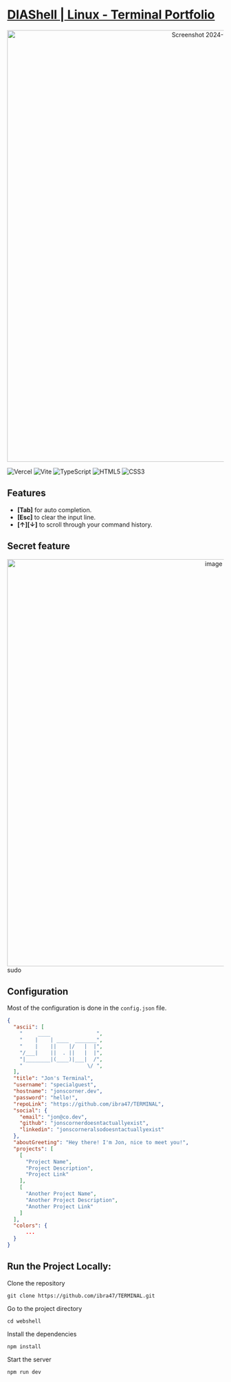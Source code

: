 # [DIAShell | Linux - Terminal Portfolio](http://diashell.vercel.app)

<div align="center">
 <img width="1002" alt="Screenshot 2024-11-19 at 12 07 55 PM" src="https://github.com/user-attachments/assets/bfe7853c-4e3b-42b6-bce8-6655c6ae30ca">
</div>



![Vercel](https://img.shields.io/badge/vercel-%23000000.svg?style=for-the-badge&logo=vercel&logoColor=white)
![Vite](https://img.shields.io/badge/vite-%23646CFF.svg?style=for-the-badge&logo=vite&logoColor=white)
![TypeScript](https://img.shields.io/badge/typescript-%23007ACC.svg?style=for-the-badge&logo=typescript&logoColor=white)
![HTML5](https://img.shields.io/badge/html5-%23E34F26.svg?style=for-the-badge&logo=html5&logoColor=white)
![CSS3](https://img.shields.io/badge/css3-%231572B6.svg?style=for-the-badge&logo=css3&logoColor=white)


## Features
* **[Tab]** for auto completion.
* **[Esc]** to clear the input line.
* **[↑][↓]** to scroll through your command history.

## Secret feature
<div align="center">
  <img width="945" alt="image" src="https://github.com/diaabraham/TERMINAL/assets/64830252/4e16ea0b-d101-43c9-843c-cec3e5528d60">
</div>
sudo

## Configuration

Most of the configuration is done in the `config.json` file.

```json
{
  "ascii": [
    "     ____               ",
    "    |    | ____  _______",
    "    |    ||    |/   |  |",
    "/___|    ||  . ||   |  |",
    "|________|(____)|___|  /",
    "                     \/ ",
  ],
  "title": "Jon's Terminal",
  "username": "specialguest",
  "hostname": "jonscorner.dev",
  "password": "hello!",
  "repoLink": "https://github.com/ibra47/TERMINAL",
  "social": {
    "email": "jon@co.dev",
    "github": "jonscornerdoesntactuallyexist",
    "linkedin": "jonscorneralsodoesntactuallyexist"
  },
  "aboutGreeting": "Hey there! I'm Jon, nice to meet you!",
  "projects": [
    [
      "Project Name",
      "Project Description",
      "Project Link"
    ],
    [
      "Another Project Name",
      "Another Project Description",
      "Another Project Link"
    ]
  ],
  "colors": {
      ...
  }
}
```

## Run the Project Locally:

Clone the repository
```shell
git clone https://github.com/ibra47/TERMINAL.git
```
Go to the project directory
```shell
cd webshell
```
Install the dependencies
```shell
npm install
```
Start the server
```shell
npm run dev
```
